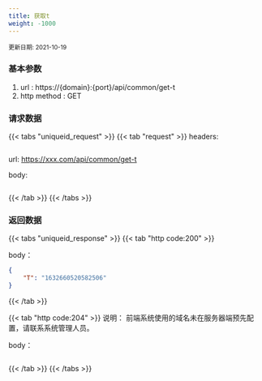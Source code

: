 ```yaml
---
title: 获取t
weight: -1000
---
```

<small>更新日期: 2021-10-19</small>

### 基本参数
1. url : https://{domain}:{port}/api/common/get-t
2. http method : GET


### 请求数据

{{< tabs "uniqueid_request" >}}
{{< tab "request" >}} 
headers:
```
```

url:  https://xxx.com/api/common/get-t

body:
```
```   
{{< /tab >}}
{{< /tabs >}}



### 返回数据

{{< tabs "uniqueid_response" >}}
{{< tab "http code:200" >}} 

body：
```json
{
    "T": "1632660520582506"
}
```   
{{< /tab >}}

{{< tab "http code:204" >}} 
说明： 前端系统使用的域名未在服务器端预先配置，请联系系统管理人员。

body：
```
```   
{{< /tab >}}
{{< /tabs >}}
